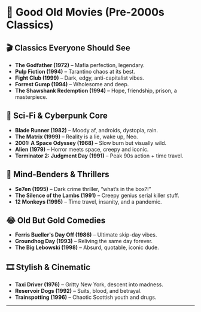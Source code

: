 # 🎥 Good Old Movies (Pre-2000s Classics)

## 🎬 Classics Everyone Should See
- **The Godfather (1972)** – Mafia perfection, legendary.
- **Pulp Fiction (1994)** – Tarantino chaos at its best.
- **Fight Club (1999)** – Dark, edgy, anti-capitalist vibes.
- **Forrest Gump (1994)** – Wholesome and deep.
- **The Shawshank Redemption (1994)** – Hope, friendship, prison, a masterpiece.

## 🤖 Sci-Fi & Cyberpunk Core
- **Blade Runner (1982)** – Moody af, androids, dystopia, rain.
- **The Matrix (1999)** – Reality is a lie, wake up, Neo.
- **2001: A Space Odyssey (1968)** – Slow burn but visually wild.
- **Alien (1979)** – Horror meets space, creepy and iconic.
- **Terminator 2: Judgment Day (1991)** – Peak 90s action + time travel.

## 🧠 Mind-Benders & Thrillers
- **Se7en (1995)** – Dark crime thriller, “what’s in the box?!”
- **The Silence of the Lambs (1991)** – Creepy genius serial killer stuff.
- **12 Monkeys (1995)** – Time travel, insanity, and a pandemic.

## 😂 Old But Gold Comedies
- **Ferris Bueller's Day Off (1986)** – Ultimate skip-day vibes.
- **Groundhog Day (1993)** – Reliving the same day forever.
- **The Big Lebowski (1998)** – Absurd, quotable, iconic dude.

## 🎞️ Stylish & Cinematic
- **Taxi Driver (1976)** – Gritty New York, descent into madness.
- **Reservoir Dogs (1992)** – Suits, blood, and betrayal.
- **Trainspotting (1996)** – Chaotic Scottish youth and drugs.

---
